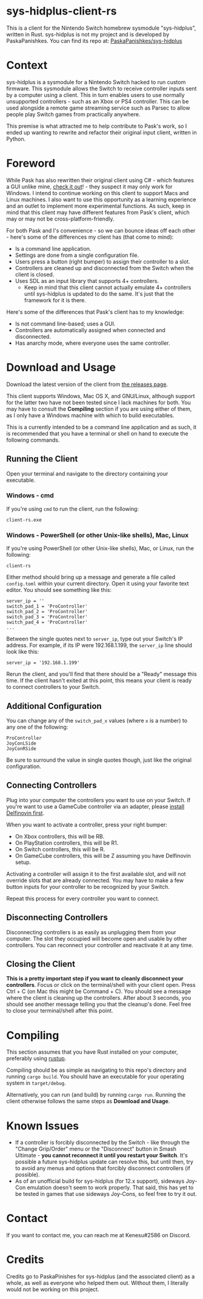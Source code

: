 # sys-hidplus-client-rs
This is a client for the Nintendo Switch homebrew sysmodule "sys-hidplus",
written in Rust. sys-hidplus is not my project and is developed by
PaskaPanishkes. You can find its repo at: 
[PaskaPanishkes/sys-hidplus](https://github.com/PaskaPinishkes/sys-hidplus)

# Context
sys-hidplus is a sysmodule for a Nintendo Switch hacked to run custom firmware.
This sysmodule allows the Switch to receive controller inputs sent by a computer
using a client. This in turn enables users to use normally unsupported
controllers - such as an Xbox or PS4 controller. This can be used alongside a
remote game streaming service such as Parsec to allow people play Switch games
from practically anywhere.

This premise is what attracted me to help contribute to Pask's work, so I ended
up wanting to rewrite and refactor their original input client, written in
Python.

# Foreword
While Pask has also rewritten their original client using C# - which features a
GUI unlike mine, 
[check it out](https://github.com/PaskaPinishkes/SwitchSysHidplusClient)! -
they suspect it may only work for Windows. I intend to continue working on this
client to support Macs and Linux machines. I also want to use this opportunity
as a learning experience and an outlet to implement more experimental functions.
As such, keep in mind that this client may have different features from Pask's
client, which may or may not be cross-platform-friendly.

For both Pask and I's convenience - so we can bounce ideas off each other -
here's some of the differences my client has (that come to mind):
- Is a command line application.
- Settings are done from a single configuration file.
- Users press a button (right bumper) to assign their controller to a slot.
- Controllers are cleaned up and disconnected from the Switch when the client is
  closed.
- Uses SDL as an input library that supports 4+ controllers.
  - Keep in mind that this client cannot actually emulate 4+ controllers until
    sys-hidplus is updated to do the same. It's just that the framework for it
    is there.

Here's some of the differences that Pask's client has to my knowledge:
- Is not command line-based; uses a GUI.
- Controllers are automatically assigned when connected and disconnected.
- Has anarchy mode, where everyone uses the same controller.

# Download and Usage
Download the latest version of the client from
[the releases page](https://github.com/kenesu-h/sys-hidplus-client-rs/releases).

This client supports Windows, Mac OS X, and GNU/Linux, although support for the
latter two have not been tested since I lack machines for both. You may have to
consult the **Compiling** section if you are using either of them, as I only have a
Windows machine with which to build executables.

This is a currently intended to be a command line application and as such, it is
recommended that you have a terminal or shell on hand to execute the following
commands.

## Running the Client
Open your terminal and navigate to the directory containing your executable.

### Windows - cmd
If you're using `cmd` to run the client, run the following:
```
client-rs.exe
```

### Windows - PowerShell (or other Unix-like shells), Mac, Linux
If you're using PowerShell (or other Unix-like shells), Mac, or Linux, run the
following:
```
client-rs
```

Either method should bring up a message and generate a file called `config.toml`
within your current directory. Open it using your favorite text editor. You
should see something like this:
```
server_ip = ''
switch_pad_1 = 'ProController'
switch_pad_2 = 'ProController'
switch_pad_3 = 'ProController'
switch_pad_4 = 'ProController'
...
```
Between the single quotes next to `server_ip`, type out your Switch's IP
address. For example, if its IP were 192.168.1.199, the `server_ip` line should
look like this:
```
server_ip = '192.168.1.199'
```
Rerun the client, and you'll find that there should be a "Ready" message this
time. If the client hasn't exited at this point, this means your client is ready
to connect controllers to your Switch.

## Additional Configuration
You can change any of the `switch_pad_x` values (where `x` is a number) to any
one of the following:
```
ProController
JoyConLSide
JoyConRSide
```
Be sure to surround the value in single quotes though, just like the original
configuration.

## Connecting Controllers
Plug into your computer the controllers you want to use on your Switch. If
you're want to use a GameCube controller via an adapter, please
[install Delfinovin first](https://github.com/Struggleton/Delfinovin).

When you want to activate a controller, press your right bumper:
- On Xbox controllers, this will be RB.
- On PlayStation controllers, this will be R1.
- On Switch controllers, this will be R.
- On GameCube controllers, this will be Z assuming you have Delfinovin setup.

Activating a controller will assign it to the first available slot, and will not
override slots that are already connected. You may have to make a few button
inputs for your controller to be recognized by your Switch.

Repeat this process for every controller you want to connect.

## Disconnecting Controllers
Disconnecting controllers is as easily as unplugging them from your computer.
The slot they occupied will become open and usable by other controllers. You can
reconnect your controller and reactivate it at any time.

## Closing the Client
**This is a pretty important step if you want to cleanly disconnect your
controllers**. Focus or click on the terminal/shell with your client open. Press
Ctrl + C (on Mac this might be Command + C). You should see a message where the
client is cleaning up the controllers. After about 3 seconds, you should see
another message telling you that the cleanup's done. Feel free to close your
terminal/shell after this point.

# Compiling
This section assumes that you have Rust installed on your computer, preferably
using [rustup](https://rustup.rs/).

Compiling should be as simple as navigating to this repo's directory and running
`cargo build`. You should have an executable for your operating system in
`target/debug`.

Alternatively, you can run (and build) by running `cargo run`. Running the
client otherwise follows the same steps as **Download and Usage**.

# Known Issues
- If a controller is forcibly disconnected by the Switch - like through the
  "Change Grip/Order" menu or the "Disconnect" button in Smash Ultimate - **you
  cannot reconnect it until you restart your Switch**. It's possible a future
  sys-hidplus update can resolve this, but until then, try to avoid any menus
  and options that forcibly disconnect controllers (if possible).
- As of an unofficial build for sys-hidplus (for 12.x support), sideways Joy-Con
  emulation doesn't seem to work properly. That said, this has yet to be tested
  in games that use sideways Joy-Cons, so feel free to try it out.

# Contact
If you want to contact me, you can reach me at Kenesu#2586 on Discord.

# Credits
Credits go to PaskaPinishes for sys-hidplus (and the associated client) as a
whole, as well as everyone who helped them out. Without them, I literally would
not be working on this project.
